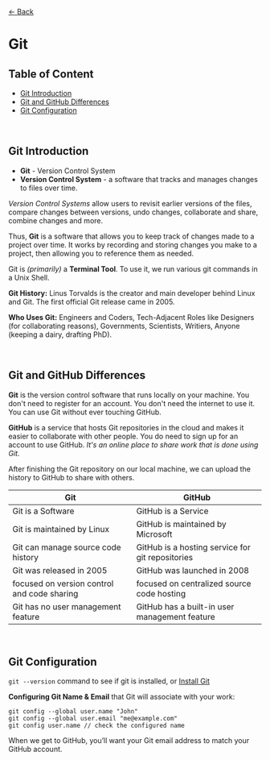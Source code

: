 [&larr; Back](./README.md)

# Git

## Table of Content

- [Git Introduction](#git-introduction)
- [Git and GitHub Differences](#git-and-github-differences)
- [Git Configuration](#git-configuration)

<br>

## Git Introduction

- **Git** - Version Control System
- **Version Control System** - a software that tracks and manages changes to files over time.

_Version Control Systems_ allow users to revisit earlier versions of the files, compare changes between versions, undo changes, collaborate and share, combine changes and more.

Thus, **Git** is a software that allows you to keep track of changes made to a project over time. It works by recording and storing changes you make to a project, then allowing you to reference them as needed.

Git is _(primarily)_ a **Terminal Tool**. To use it, we run various git commands in a Unix Shell.

**Git History:** Linus Torvalds is the creator and main developer behind Linux and Git. The first official Git release came in 2005.

**Who Uses Git:** Engineers and Coders, Tech-Adjacent Roles like Designers (for collaborating reasons), Governments, Scientists, Writiers, Anyone (keeping a dairy, drafting PhD).

<br>

## Git and GitHub Differences

**Git** is the version control software that runs locally on your machine. You don't need to register for an account. You don't need the internet to use it. You can use Git without ever touching GitHub.

**GitHub** is a service that hosts Git repositories in the cloud and makes it easier to collaborate with other people. You do need to sign up for an account to use GitHub. _It's an online place to share work that is done using Git._

After finishing the Git repository on our local machine, we can upload the history to GitHub to share with others.

| Git                                         | GitHub                                           |
| ------------------------------------------- | ------------------------------------------------ |
| Git is a Software                           | GitHub is a Service                              |
| Git is maintained by Linux                  | GitHub is maintained by Microsoft                |
| Git can manage source code history          | GitHub is a hosting service for git repositories |
| Git was released in 2005                    | GitHub was launched in 2008                      |
| focused on version control and code sharing | focused on centralized source code hosting       |
| Git has no user management feature          | GitHub has a built-in user management feature    |

<br>

## Git Configuration

`git --version` command to see if git is installed, or [Install Git](https://git-scm.com/)

**Configuring Git Name & Email** that Git will associate with your work:

```
git config --global user.name "John"
git config --global user.email "me@example.com"
git config user.name // check the configured name
```

When we get to GitHub, you’ll want your Git email address to match your GitHub account.

<br>
